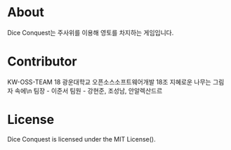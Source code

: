 # About
Dice Conquest는 주사위를 이용해 영토를 차지하는 게임입니다. 
# Contributor
KW-OSS-TEAM 18
광운대학교 오픈소스소프트웨어개발 18조 지혜로운 나무는 그림자 속에\n
팀장 - 이준서 팀원 - 강현준, 조성남, 안알렉산드르
# License
Dice Conquest is licensed under the MIT License().
